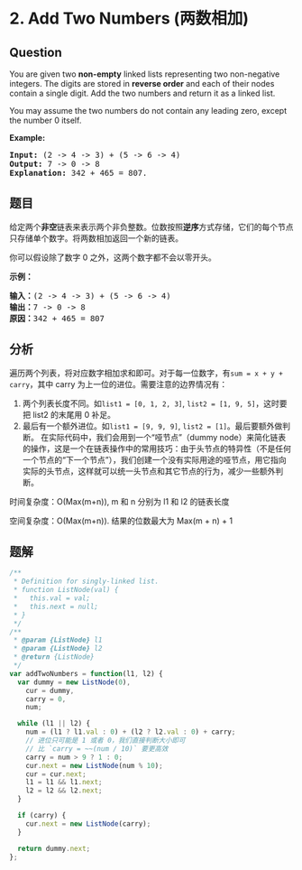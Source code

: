 # 2. Add Two Numbers (两数相加)

## Question

You are given two **non-empty** linked lists representing two non-negative integers. The digits are stored in **reverse order** and each of their nodes contain a single digit. Add the two numbers and return it as a linked list.

You may assume the two numbers do not contain any leading zero, except the number 0 itself.

**Example:**

<pre><b>Input:</b> (2 -&gt; 4 -&gt; 3) + (5 -&gt; 6 -&gt; 4)
<b>Output:</b> 7 -&gt; 0 -&gt; 8
<b>Explanation:</b> 342 + 465 = 807.
</pre>

## 题目

给定两个**非空**链表来表示两个非负整数。位数按照**逆序**方式存储，它们的每个节点只存储单个数字。将两数相加返回一个新的链表。

你可以假设除了数字 0 之外，这两个数字都不会以零开头。

**示例：**

<pre><strong>输入：</strong>(2 -&gt; 4 -&gt; 3) + (5 -&gt; 6 -&gt; 4)
<strong>输出：</strong>7 -&gt; 0 -&gt; 8
<strong>原因：</strong>342 + 465 = 807
</pre>

## 分析

遍历两个列表，将对应数字相加求和即可。对于每一位数字，有`sum = x + y + carry`，其中 carry 为上一位的进位。需要注意的边界情况有：

1. 两个列表长度不同。如`list1 = [0, 1, 2, 3]`, `list2 = [1, 9, 5]`，这时要把 list2 的末尾用 0 补足。
2. 最后有一个额外进位。如`list1 = [9, 9, 9]`, `list2 = [1]`。最后要额外做判断。
   在实际代码中，我们会用到一个“哑节点”（dummy node）来简化链表的操作，这是一个在链表操作中的常用技巧：由于头节点的特异性（不是任何一个节点的“下一个节点”），我们创建一个没有实际用途的哑节点，用它指向实际的头节点，这样就可以统一头节点和其它节点的行为，减少一些额外判断。

时间复杂度：O(Max(m+n)), m 和 n 分别为 l1 和 l2 的链表长度

空间复杂度：O(Max(m+n)). 结果的位数最大为 Max(m + n) + 1

## 题解

```javascript
/**
 * Definition for singly-linked list.
 * function ListNode(val) {
 *   this.val = val;
 *   this.next = null;
 * }
 */
/**
 * @param {ListNode} l1
 * @param {ListNode} l2
 * @return {ListNode}
 */
var addTwoNumbers = function(l1, l2) {
  var dummy = new ListNode(0),
    cur = dummy,
    carry = 0,
    num;

  while (l1 || l2) {
    num = (l1 ? l1.val : 0) + (l2 ? l2.val : 0) + carry;
    // 进位只可能是 1 或者 0，我们直接判断大小即可
    // 比 `carry = ~~(num / 10)` 要更高效
    carry = num > 9 ? 1 : 0;
    cur.next = new ListNode(num % 10);
    cur = cur.next;
    l1 = l1 && l1.next;
    l2 = l2 && l2.next;
  }

  if (carry) {
    cur.next = new ListNode(carry);
  }

  return dummy.next;
};
```
